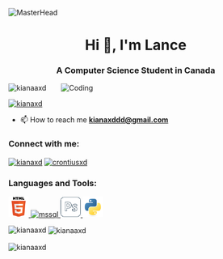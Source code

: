 ![MasterHead](https://steamuserimages-a.akamaihd.net/ugc/2037371041245806805/3F882DB2C9B9218FA390B5D414A4CB5B30CF5A4D/?imw=5000&imh=5000&ima=fit&impolicy=Letterbox&imcolor=%23000000&letterbox=false)
<h1 align="center">Hi 👋, I'm Lance</h1>
<h3 align="center">A Computer Science Student in Canada</h3>
<img align="right" alt="Coding" width="400" src=https://steamuserimages-a.akamaihd.net/ugc/2047482034942683256/6EA887BE67244A2742B97D2D4F7BB45E9F5CE0BC/?imw=5000&imh=5000&ima=fit&impolicy=Letterbox&imcolor=%23000000&letterbox=false"
<p align="left"> <img src="https://komarev.com/ghpvc/?username=kianaaxd&label=Profile%20views&color=0e75b6&style=flat" alt="kianaaxd" /> </p>

<p align="left"> <a href="https://twitter.com/kianaxd" target="blank"><img src="https://img.shields.io/twitter/follow/kianaxd?logo=twitter&style=for-the-badge" alt="kianaxd" /></a> </p>

- 📫 How to reach me **kianaxddd@gmail.com**

<h3 align="left">Connect with me:</h3>
<p align="left">
<a href="https://twitter.com/kianaxd" target="blank"><img align="center" src="https://raw.githubusercontent.com/rahuldkjain/github-profile-readme-generator/master/src/images/icons/Social/twitter.svg" alt="kianaxd" height="30" width="40" /></a>
<a href="https://www.youtube.com/crontiusxd" target="blank"><img align="center" src="https://raw.githubusercontent.com/rahuldkjain/github-profile-readme-generator/master/src/images/icons/Social/youtube.svg" alt="crontiusxd" height="30" width="40" /></a>
</p>

<h3 align="left">Languages and Tools:</h3>
<p align="left"> <a href="https://www.w3.org/html/" target="_blank" rel="noreferrer"> <img src="https://raw.githubusercontent.com/devicons/devicon/master/icons/html5/html5-original-wordmark.svg" alt="html5" width="40" height="40"/> </a> <a href="https://www.microsoft.com/en-us/sql-server" target="_blank" rel="noreferrer"> <img src="https://www.svgrepo.com/show/303229/microsoft-sql-server-logo.svg" alt="mssql" width="40" height="40"/> </a> <a href="https://www.photoshop.com/en" target="_blank" rel="noreferrer"> <img src="https://raw.githubusercontent.com/devicons/devicon/master/icons/photoshop/photoshop-line.svg" alt="photoshop" width="40" height="40"/> </a> <a href="https://www.python.org" target="_blank" rel="noreferrer"> <img src="https://raw.githubusercontent.com/devicons/devicon/master/icons/python/python-original.svg" alt="python" width="40" height="40"/> </a> </p>

<p><img align="left" src="https://github-readme-stats.vercel.app/api/top-langs?username=kianaaxd&show_icons=true&locale=en&layout=compact" alt="kianaaxd" /></p>

<p>&nbsp;<img align="center" src="https://github-readme-stats.vercel.app/api?username=kianaaxd&show_icons=true&locale=en" alt="kianaaxd" /></p>

<p><img align="center" src="https://github-readme-streak-stats.herokuapp.com/?user=kianaaxd&" alt="kianaaxd" /></p>
